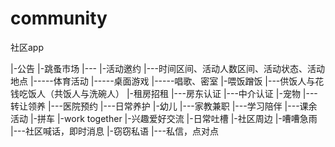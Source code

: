 # community
社区app


|-公告
|-跳蚤市场
|---
|-活动邀约
|---时间区间、活动人数区间、活动状态、活动地点
|-----体育活动
|-----桌面游戏
|-----唱歌、密室
|-喂饭蹭饭
|---供饭人与花钱吃饭人（共饭人与洗碗人）
|-租房招租
|---房东认证
|---中介认证
|-宠物
|---转让领养
|---医院预约
|---日常养护
|-幼儿
|---家教兼职
|---学习陪伴
|---课余活动
|-拼车
|-work together
|-兴趣爱好交流
|-日常吐槽
|-社区周边
|-嘈嘈急雨
|---社区喊话，即时消息
|-窃窃私语
|---私信，点对点
